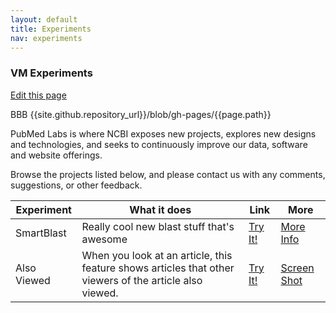 ```yaml
---
layout: default
title: Experiments
nav: experiments
---
```


### VM Experiments

[Edit this page]({{site.github.repository_url}}/blob/gh-pages/{{page.path}})



BBB {{site.github.repository_url}}/blob/gh-pages/{{page.path}}




PubMed Labs is where NCBI exposes new projects, explores new designs and technologies, and seeks to continuously improve our data, software and website offerings.

Browse the projects listed below, and please contact us with any comments, suggestions, or other feedback.

| Experiment | What it does |Link | More |
| ------------- | -------------| ------------- | -------------|
| SmartBlast | Really cool new blast stuff that's awesome | [Try It!](#)| [More Info](#) |
| Also Viewed | When you look at an article, this feature shows articles that other viewers of the article also viewed. | [Try It!](#)| [Screen Shot](#) |

